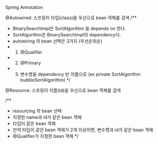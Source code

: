 Spring Annotation

@Autowired: 스프링이 타입(class)을 우선으로 bean 객체를 검색
/**
   * BinarySearchImpl은 SortAlgorithm 을 depends on 한다.
   * SortAlgorithm은 BinarySearchImpl의 dependency다.
   * autowiring 의 bean 선택은 3가지 (우선순위순)
   * 1. @Qualifier
   * 2. @Primary
   * 3. 변수명을 dependency 빈 이름으로 (ex private SortAlgorithm bubbleSortAlgorithm)
   */
   
@Resource: 스프링이 이름(id)을 우선으로 bean 객체를 검색

/**
  * resourcing 의 bean 선택
  * 지정한 name과 id가 같은 bean 객체
  * 타입이 같은 bean 객체
  * 만약 타입이 같은 bean 객체가 2개 이상이면, 변수명과 id가 같은 bean 객체
  *  @Qualifier가 지정한 bean 객체
  */


